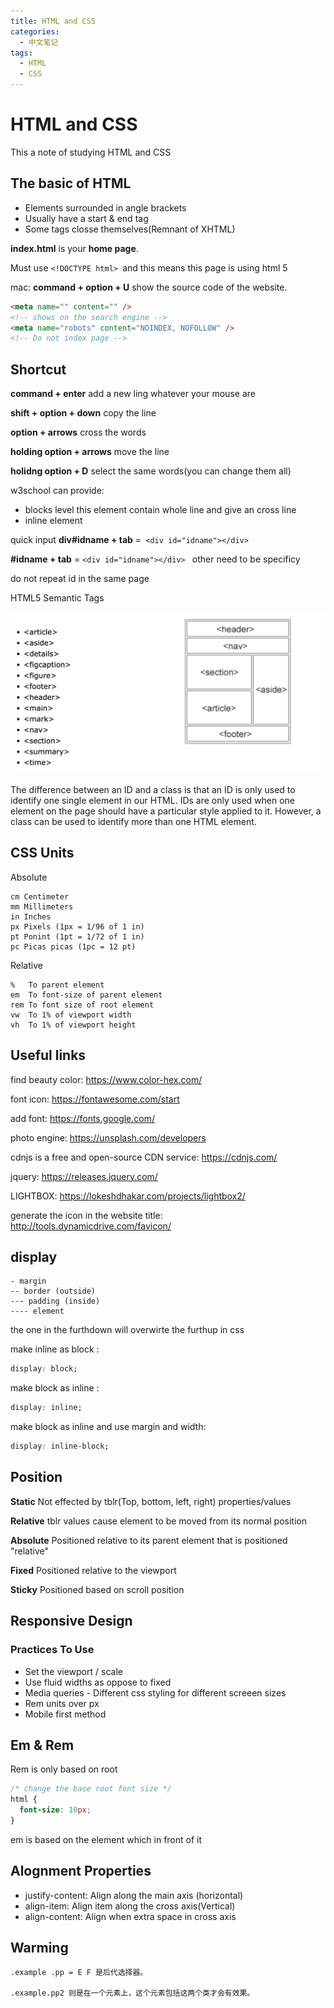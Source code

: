 ```yaml
---
title: HTML and CSS
categories:
  - 中文笔记
tags:
  - HTML
  - CSS
---
```


# HTML and CSS

This a note of studying HTML and CSS

## The basic of HTML

- Elements surrounded in angle brackets
- Usually have a start & end tag
- Some tags closse themselves(Remnant of XHTML)

**index.html** is your **home page**.

Must use `<!DOCTYPE html> `and this means this page is using html 5

mac: **command + option + U** show the source code of the website.

```html
<meta name="" content="" />
<!-- shows on the search engine -->
<meta name="robots" content="NOINDEX, NOFOLLOW" />
<!-- Do not index page -->
```

## Shortcut

**command + enter** add a new ling whatever your mouse are

**shift + option + down** copy the line

**option + arrows** cross the words

**holding option + arrows** move the line

**holidng option + D** select the same words(you can change them all)

w3school can provide:

- blocks level this element contain whole line and give an cross line
- inline element

quick input **div#idname + tab** =` <div id="idname"></div>`

**#idname + tab** = `<div id="idname"></div> ` other need to be specificy

do not repeat id in the same page

HTML5 Semantic Tags

![](/Image/Semantic_Tags.png)

The difference between an ID and a class is that an ID is only used to identify one single element in our HTML. IDs are only used when one element on the page should have a particular style applied to it. However, a class can be used to identify more than one HTML element.

## CSS Units

Absolute

```
cm Centimeter
mm Millimeters
in Inches
px Pixels (1px = 1/96 of 1 in)
pt Ponint (1pt = 1/72 of 1 in)
pc Picas picas (1pc = 12 pt)
```

Relative

```
%   To parent element
em  To font-size of parent element
rem To font size of root element
vw  To 1% of viewport width
vh  To 1% of viewport height
```

## Useful links

find beauty color:
https://www.color-hex.com/

font icon:
https://fontawesome.com/start

add font:
https://fonts.google.com/

photo engine:
https://unsplash.com/developers

cdnjs is a free and open-source CDN service:
https://cdnjs.com/

jquery:
https://releases.jquery.com/

LIGHTBOX:
https://lokeshdhakar.com/projects/lightbox2/

generate the icon in the website title:
http://tools.dynamicdrive.com/favicon/

## display

```
- margin
-- border (outside)
--- padding (inside)
---- element
```

the one in the furthdown will overwirte the furthup in css

make inline as block :

```css
display: block;
```

make block as inline :

```css
display: inline;
```

make block as inline and use margin and width:

```css
display: inline-block;
```

## Position

**Static** Not effected by tblr(Top, bottom, left, right) properties/values

**Relative** tblr values cause element to be moved from its normal position

**Absolute** Positioned relative to its parent element that is positioned "relative"

**Fixed** Positioned relative to the viewport

**Sticky** Positioned based on scroll position

## Responsive Design

### Practices To Use

- Set the viewport / scale
- Use fluid widths as oppose to fixed
- Media queries - Different css styling for different screeen sizes
- Rem units over px
- Mobile first method

## Em & Rem

Rem is only based on root

```css
/* change the base root font size */
html {
  font-size: 10px;
}
```

em is based on the element which in front of it

## Alognment Properties

- justify-content: Align along the main axis (horizontal)
- align-item: Align item along the cross axis(Vertical)
- align-content: Align when extra space in cross axis

## Warming

```
.example .pp = E F 是后代选择器。

.example.pp2 则是在一个元素上，这个元素包括这两个类才会有效果。
```
